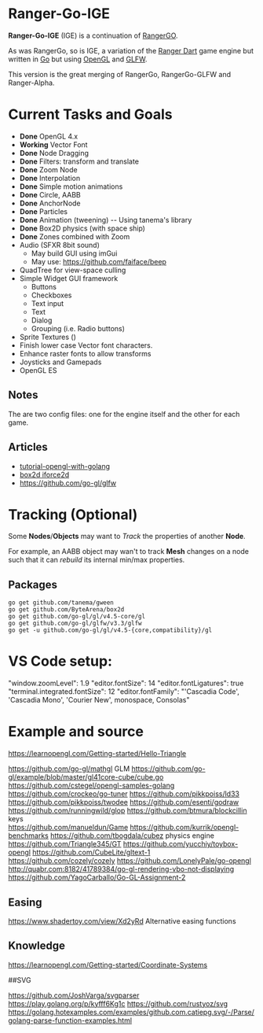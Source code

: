 # Ranger-Go-IGE
**Ranger-Go-IGE** (IGE) is a continuation of [RangerGO](https://github.com/wdevore/RangerGo).

As was RangerGo, so is IGE, a variation of the [Ranger Dart](https://github.com/wdevore/Ranger-Dart) game engine but written in [Go](https://golang.org/) but using [OpenGL](https://www.opengl.org/) and [GLFW](https://www.glfw.org/).

This version is the great merging of RangerGo, RangerGo-GLFW and Ranger-Alpha.

# Current Tasks and Goals
* **Done** OpenGL 4.x
* **Working** Vector Font
* **Done** Node Dragging
* **Done** Filters: transform and translate
* **Done** Zoom Node
* **Done** Interpolation
* **Done** Simple motion animations
* **Done** Circle, AABB
* **Done** AnchorNode
* **Done** Particles
* **Done** Animation (tweening) -- Using tanema's library
* **Done** Box2D physics (with space ship)
* **Done** Zones combined with Zoom
* Audio (SFXR 8bit sound)
  * May build GUI using imGui
  * May use: https://github.com/faiface/beep
* QuadTree for view-space culling
* Simple Widget GUI framework
  * Buttons
  * Checkboxes
  * Text input
  * Text
  * Dialog
  * Grouping (i.e. Radio buttons)
* Sprite Textures ()
* Finish lower case Vector font characters.
* Enhance raster fonts to allow transforms
* Joysticks and Gamepads
* OpenGL ES

## Notes
The are two config files: one for the engine itself and the other for each game.
 
## Articles
* [tutorial-opengl-with-golang](https://kylewbanks.com/blog/tutorial-opengl-with-golang-part-1-hello-opengl)
* [box2d iforce2d](https://www.iforce2d.net/b2dapps/)
* https://github.com/go-gl/glfw

# Tracking (Optional)
Some **Nodes**/**Objects** may want to *Track* the properties of another **Node**.

For example, an AABB object may wan't to track **Mesh** changes on a node such that it can *rebuild* its internal min/max properties.

## Packages

```
go get github.com/tanema/gween
go get github.com/ByteArena/box2d
go get github.com/go-gl/gl/v4.5-core/gl
go get github.com/go-gl/glfw/v3.3/glfw
go get -u github.com/go-gl/gl/v4.5-{core,compatibility}/gl
```

# VS Code setup:
"window.zoomLevel": 1.9
"editor.fontSize": 14
"editor.fontLigatures": true
"terminal.integrated.fontSize": 12
"editor.fontFamily": "'Cascadia Code', 'Cascadia Mono', 'Courier New', monospace, Consolas"

# Example and source
https://learnopengl.com/Getting-started/Hello-Triangle

https://github.com/go-gl/mathgl GLM
https://github.com/go-gl/example/blob/master/gl41core-cube/cube.go
https://github.com/cstegel/opengl-samples-golang
https://github.com/crockeo/go-tuner
https://github.com/pikkpoiss/ld33
https://github.com/pikkpoiss/twodee
https://github.com/esenti/godraw
https://github.com/runningwild/glop
https://github.com/btmura/blockcillin keys  
https://github.com/manueldun/Game
https://github.com/kurrik/opengl-benchmarks
https://github.com/tbogdala/cubez physics engine
https://github.com/Triangle345/GT
https://github.com/yucchiy/toybox-opengl
https://github.com/CubeLite/gltext-1
https://github.com/cozely/cozely
https://github.com/LonelyPale/go-opengl
http://quabr.com:8182/41789384/go-gl-rendering-vbo-not-displaying
https://github.com/YagoCarballo/Go-GL-Assignment-2

## Easing
https://www.shadertoy.com/view/Xd2yRd Alternative easing functions

## Knowledge
https://learnopengl.com/Getting-started/Coordinate-Systems

##SVG

https://github.com/JoshVarga/svgparser
https://play.golang.org/p/kyfff6Kg1c
https://github.com/rustyoz/svg
https://golang.hotexamples.com/examples/github.com.catiepg.svg/-/Parse/golang-parse-function-examples.html
